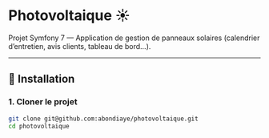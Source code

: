 # Photovoltaique ☀️

Projet Symfony 7 — Application de gestion de panneaux solaires (calendrier d’entretien, avis clients, tableau de bord...).

---

## 🚀 Installation

### 1. Cloner le projet
```bash
git clone git@github.com:abondiaye/photovoltaique.git
cd photovoltaique
